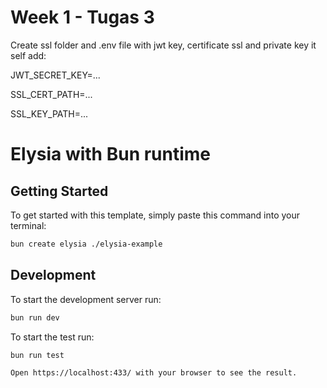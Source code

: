 # Week 1 - Tugas 3

Create ssl folder and .env file with jwt key, certificate ssl and private key it self add:

JWT_SECRET_KEY=...

SSL_CERT_PATH=...

SSL_KEY_PATH=...

# Elysia with Bun runtime

## Getting Started

To get started with this template, simply paste this command into your terminal:

```bash
bun create elysia ./elysia-example
```

## Development

To start the development server run:

```bash
bun run dev
```

To start the test run:

```bash
bun run test
```

```bash
Open https://localhost:433/ with your browser to see the result.
```
